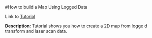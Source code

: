 #How to build a Map Using Logged Data

Link to [Tutorial](http://wiki.ros.org/slam_gmapping/Tutorials/MappingFromLoggedData) 

**Description:** Tutorial shows you how to create a 2D map from logge d transform and laser scan data.


